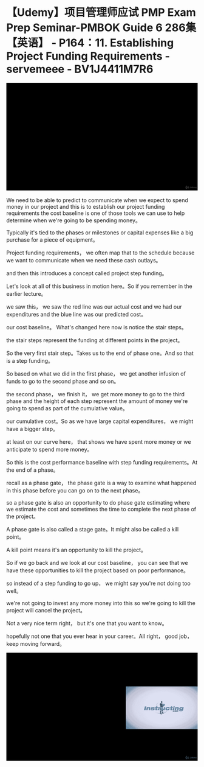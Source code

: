 # 【Udemy】项目管理师应试 PMP Exam Prep Seminar-PMBOK Guide 6  286集【英语】 - P164：11. Establishing Project Funding Requirements - servemeee - BV1J4411M7R6

![](img/2faf65300df37a6a379d31aa6ab9a3d5_0.png)

We need to be able to predict to communicate when we expect to spend money in our project and this is to establish our project funding requirements the cost baseline is one of those tools we can use to help determine when we're going to be spending money。

Typically it's tied to the phases or milestones or capital expenses like a big purchase for a piece of equipment。

Project funding requirements， we often map that to the schedule because we want to communicate when we need these cash outlays。

 and then this introduces a concept called project step funding。

Let's look at all of this business in motion here。So if you remember in the earlier lecture。

 we saw this， we saw the red line was our actual cost and we had our expenditures and the blue line was our predicted cost。

 our cost baseline。 What's changed here now is notice the stair steps。

 the stair steps represent the funding at different points in the project。

So the very first stair step。Takes us to the end of phase one。And so that is a step funding。

 So based on what we did in the first phase， we get another infusion of funds to go to the second phase and so on。

 the second phase， we finish it， we get more money to go to the third phase and the height of each step represent the amount of money we're going to spend as part of the cumulative value。

 our cumulative cost。So as we have large capital expenditures， we might have a bigger step。

 at least on our curve here， that shows we have spent more money or we anticipate to spend more money。

So this is the cost performance baseline with step funding requirements。At the end of a phase。

 recall as a phase gate， the phase gate is a way to examine what happened in this phase before you can go on to the next phase。

 so a phase gate is also an opportunity to do phase gate estimating where we estimate the cost and sometimes the time to complete the next phase of the project。

A phase gate is also called a stage gate。It might also be called a kill point。

A kill point means it's an opportunity to kill the project。

So if we go back and we look at our cost baseline， you can see that we have these opportunities to kill the project based on poor performance。

 so instead of a step funding to go up， we might say you're not doing too well。

 we're not going to invest any more money into this so we're going to kill the project will cancel the project。

Not a very nice term right， but it's one that you want to know。

 hopefully not one that you ever hear in your career。All right， good job， keep moving forward。



![](img/2faf65300df37a6a379d31aa6ab9a3d5_2.png)